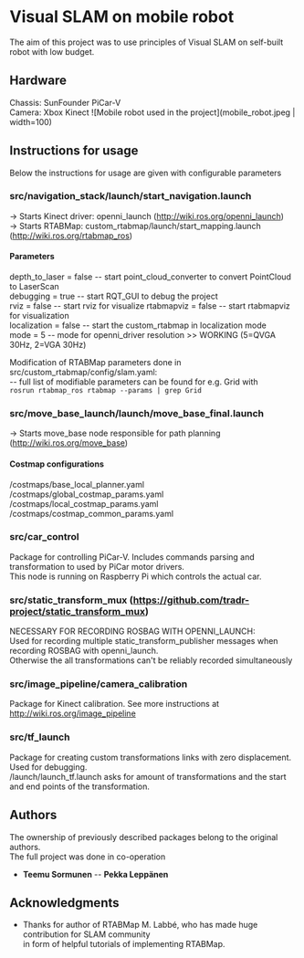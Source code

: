 # Visual SLAM on mobile robot

The aim of this project was to use principles of Visual SLAM on self-built robot with low budget.

## Hardware

Chassis: SunFounder PiCar-V  
Camera: Xbox Kinect
![Mobile robot used in the project](mobile_robot.jpeg | width=100)

## Instructions for usage

Below the instructions for usage are given with configurable parameters  
  
### src/navigation_stack/launch/start_navigation.launch  
  -> Starts Kinect driver: openni_launch (http://wiki.ros.org/openni_launch)  
  -> Starts RTABMap: custom_rtabmap/launch/start_mapping.launch (http://wiki.ros.org/rtabmap_ros)  

#### Parameters
depth_to_laser = false -- start point_cloud_converter to convert PointCloud to LaserScan  
debugging = true       -- start RQT_GUI to debug the project  
rviz = false           -- start rviz for visualize 
rtabmapviz = false     -- start rtabmapviz for visualization  
localization = false   -- start the custom_rtabmap in localization mode  
mode = 5               -- mode for openni_driver resolution >> WORKING (5=QVGA 30Hz, 2=VGA 30Hz)  
  
Modification of RTABMap parameters done in src/custom_rtabmap/config/slam.yaml:  
  -- full list of modifiable parameters can be found for e.g. Grid with  
  ``` rosrun rtabmap_ros rtabmap --params | grep Grid ```  
  
  
### src/move_base_launch/launch/move_base_final.launch
  -> Starts move_base node responsible for path planning (http://wiki.ros.org/move_base)  
 
#### Costmap configurations
/costmaps/base_local_planner.yaml
/costmaps/global_costmap_params.yaml
/costmaps/local_costmap_params.yaml
/costmaps/costmap_common_params.yaml


### src/car_control

Package for controlling PiCar-V. Includes commands parsing and transformation to used by PiCar motor drivers.  
This node is running on Raspberry Pi which controls the actual car.


### src/static_transform_mux (https://github.com/tradr-project/static_transform_mux)

NECESSARY FOR RECORDING ROSBAG WITH OPENNI_LAUNCH:  
  Used for recording multiple static_transform_publisher messages when recording ROSBAG with openni_launch.  
  Otherwise the all transformations can't be reliably recorded simultaneously


### src/image_pipeline/camera_calibration

Package for Kinect calibration. See more instructions at http://wiki.ros.org/image_pipeline


### src/tf_launch

Package for creating custom transformations links with zero displacement. Used for debugging.  
/launch/launch_tf.launch asks for amount of transformations and the start and end points of the transformation.  


## Authors

The ownership of previously described packages belong to the original authors.  
The full project was done in co-operation  
* **Teemu Sormunen** -- **Pekka Leppänen**


## Acknowledgments

* Thanks for author of RTABMap M. Labbé, who has made huge contribution for SLAM community   
  in form of helpful tutorials of implementing RTABMap. 
